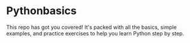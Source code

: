 # Pythonbasics
This repo has got you covered! It's packed with all the basics, simple examples, and practice exercises to help you learn Python step by step.
